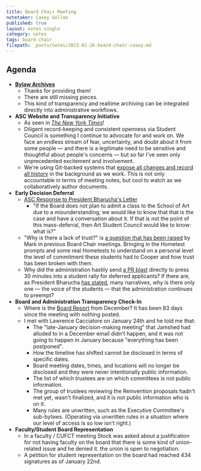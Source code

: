 ```yaml
---
title: Board Chair Meeting
notetaker: Casey Gollan
published: true
layout: notes-single
category: notes
tags: board-chair
filepath: _posts/notes/2013-02-26-board-chair-casey.md
---
```


## Agenda

- [**Bylaw Archives**](http://github.com/caseyg/bylaws)
  - Thanks for providing them!
  - There are still missing pieces.
  - This kind of transparency and realtime archiving can be integrated directly into administrative workflows.
- **ASC Website and Transparency Initiative**
  - As seen in [_The New York Times_](http://www.nytimes.com/2013/02/16/nyregion/cooper-unions-tradition-of-free-tuition-may-be-near-end.html?pagewanted=all)!
  - Diligent record-keeping and consistent openness via Student Council is something I  continue to advocate for and work on. We face an endless stream of fear, uncertainty, and doubt about it from some people — and there is a legitimate need to be sensitive and thoughtful about people's concerns — but so far I've seen only unprecedented excitement and involvement.
  - We're using Git-backed systems that [expose all changes and record all history](https://github.com/CooperASC/cooperasc.github.com/commits/master) in the background as we work. This is not only accountable in terms of meeting notes, but cool to watch as we collaboratively author documents.
- **Early Decision Deferral**
  - [ASC Response to President Bharucha's Letter](http://cooperasc.github.com/notes/2013/02/13/bharucha-response/)
    - "If the Board does not plan to admit a class to the School of Art due to a misunderstanding, we would like to know that that is the case and have a conversation about it. If that is not the point of this mass-deferral, then Art Student Council would like to know: what is?"
  - "Why is there a lack of trust?" is [a question that has been raised](http://cooperasc.github.com/notes/2012/10/18/board-chair-casey/) by Mark in previous Board Chair meetings. Bringing in the Hometest prompts and some real Hometests to understand on a personal level the level of commitment these students had to Cooper and how trust has been broken with them.
  - Why did the administration hastily send [a PR blast](http://cusos.org/response-to-135pm-statement-from-claire-mccarthy-to-press/) directly to press 30 minutes into a student rally for deferred applicants? If there are, as President Bharucha [has stated](http://cooperasc.github.com/notes/2013/02/05/resident-faculty-president-and-trustee-meeting/), many narratives, why is there only one — the voice of the students — that the administration continues to preempt?
- **Board and Administration Transparency Check-In**
  - Where is the [Board Report](http://cooper.edu/about/trustees/reports) from December? It has been 83 days since the meeting with nothing posted.
  - I met with Lawrence Cacciatore on January 24th and he told me that:
    - The "late-January decision-making meeting" that Jamshed had alluded to in a December email didn't happen, and it was not going to happen in January because "everything has been postponed".
    - How the timeline has shifted cannot be disclosed in terms of specific dates.
    - Board meeting dates, times, and locations will no longer be disclosed and they were never intentionally public information.
    - The list of which trustees are on which committees is not public information.
    - The group of trustees reviewing the Reinvention proposals hadn't met yet, wasn't finalized, and it is not public information who is on it.
    - Many rules are unwritten, such as the Executive Committee's sub-bylaws. (Operating via unwritten rules in a situation where our level of access is so low isn't right.)
- **Faculty/Student Board Representation**
  - In a faculty / CUFCT meeting Stock was asked about a justification for not having faculty on the board that there is some kind of union-related issue and he denied it. the union is open to negotiation.
  - A petition for student representation on the board had reached 434 signatures as of January 22nd.